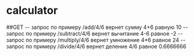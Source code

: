 # calculator

##GET
-- запрос по примеру /add/4/6 вернет сумму 4+6 равную 10
-- запрос по примеру /subtract/4/6 вернет вычитание 4-6 равное -2
-- запрос по примеру /multiply/4/6 вернет умножение 4*6 равное 24
-- запрос по примеру /divide/4/6 вернет деление 4/6 равное 0.6666666
